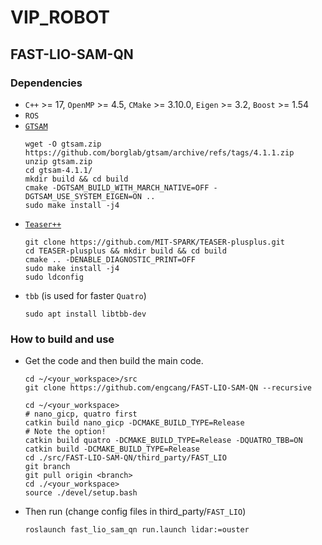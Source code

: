 # VIP_ROBOT

## FAST-LIO-SAM-QN

### Dependencies
+ `C++` >= 17, `OpenMP` >= 4.5, `CMake` >= 3.10.0, `Eigen` >= 3.2, `Boost` >= 1.54
+ `ROS`
+ [`GTSAM`](https://github.com/borglab/gtsam)
    ```shell
    wget -O gtsam.zip https://github.com/borglab/gtsam/archive/refs/tags/4.1.1.zip
    unzip gtsam.zip
    cd gtsam-4.1.1/
    mkdir build && cd build
    cmake -DGTSAM_BUILD_WITH_MARCH_NATIVE=OFF -DGTSAM_USE_SYSTEM_EIGEN=ON ..
    sudo make install -j4
    ```
+ [`Teaser++`](https://github.com/MIT-SPARK/TEASER-plusplus)
    ```shell
    git clone https://github.com/MIT-SPARK/TEASER-plusplus.git
    cd TEASER-plusplus && mkdir build && cd build
    cmake .. -DENABLE_DIAGNOSTIC_PRINT=OFF
    sudo make install -j4
    sudo ldconfig
    ```
+ `tbb` (is used for faster `Quatro`)
    ```shell
    sudo apt install libtbb-dev
    ```

### How to build and use
+ Get the code and then build the main code.
    ```shell
    cd ~/<your_workspace>/src
    git clone https://github.com/engcang/FAST-LIO-SAM-QN --recursive

    cd ~/<your_workspace>
    # nano_gicp, quatro first
    catkin build nano_gicp -DCMAKE_BUILD_TYPE=Release
    # Note the option!
    catkin build quatro -DCMAKE_BUILD_TYPE=Release -DQUATRO_TBB=ON
    catkin build -DCMAKE_BUILD_TYPE=Release
    cd ./src/FAST-LIO-SAM-QN/third_party/FAST_LIO
    git branch
    git pull origin <branch>
    cd ./<your_workspace>
    source ./devel/setup.bash
    ```
+ Then run (change config files in third_party/`FAST_LIO`)
    ```shell
    roslaunch fast_lio_sam_qn run.launch lidar:=ouster
    ```

<br>
